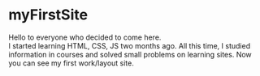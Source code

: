 # myFirstSite
Hello to everyone who decided to come here.  
I started learning HTML, CSS, JS two months ago. 
All this time, I studied information in courses and solved small problems on learning sites.
Now you can see my first work/layout site.

